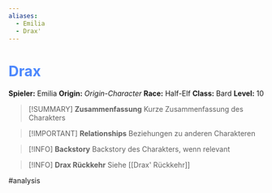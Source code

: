 ```yaml
---
aliases:
  - Emilia
  - Drax'
---
```

# <font color = 4d88fd>Drax</font>

**Spieler:** Emilia
**Origin:**  *Origin-Character* 
**Race:** Half-Elf
**Class:** Bard
**Level:** 10

>[!SUMMARY] **Zusammenfassung**
>Kurze Zusammenfassung des Charakters

>[!IMPORTANT] **Relationships**
>Beziehungen zu anderen Charakteren

>[!INFO] **Backstory**
>Backstory des Charakters, wenn relevant

>[!INFO] **Drax Rückkehr**
>Siehe [[Drax' Rückkehr]]

#analysis 